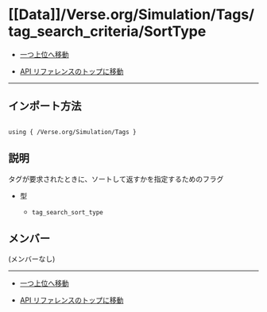 # [[Data]]/Verse.org/Simulation/Tags/tag_search_criteria/SortType

- [一つ上位へ移動](../main.md)

- [API リファレンスのトップに移動](/main.md)

---

## インポート方法

```verse

using { /Verse.org/Simulation/Tags }

```

## 説明

 タグが要求されたときに、ソートして返すかを指定するためのフラグ

- 型

  - `tag_search_sort_type`

## メンバー

(メンバーなし)

---

- [一つ上位へ移動](../main.md)

- [API リファレンスのトップに移動](/main.md)
